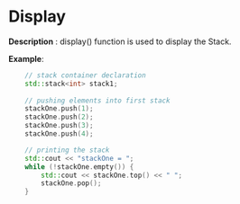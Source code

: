 # Display

**Description** : display() function is used to display the Stack.

**Example**:
```cpp
    // stack container declaration 
	std::stack<int> stack1; 
	
	// pushing elements into first stack 
	stackOne.push(1); 
	stackOne.push(2); 
	stackOne.push(3); 
	stackOne.push(4); 

	// printing the stack 
	std::cout << "stackOne = "; 
	while (!stackOne.empty()) { 
		std::cout << stackOne.top() << " "; 
		stackOne.pop(); 
	} 

```

